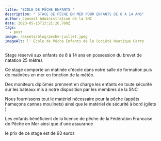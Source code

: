 ```yaml
---
title: "ECOLE DE PÊCHE ENFANTS "
description: " STAGE DE PÊCHE EN MER POUR ENFANTS DE 8 A 14 ANS"
author: Conseil Administration de la SNC
date: 2023-05-15T13:21:26.700Z
tags:
  - post
image: /assets/blog/peche-juillet.jpeg
imageAlt: l' Ecole de Pêche Enfants de la Société Nautique Carry
---
```

S﻿tage réservé aux enfants de 8 à 14 ans en possession du brevet de natation 25 mètres

C﻿e stage comporte un matinée d'école dans notre salle de formation puis de matinées en mer en fonction de la météo.

D﻿es moniteurs diplômés prennent en charge les enfants en toute sécurité sur les bateaux mis à notre disposition par les membres de la SNC

Nous fournissons tout le matériel nécessaire pour la pêche (appâts hameçons cannes moulinets) ainsi que le matériel de sécurité à bord (gilets ) 

L﻿es enfants bénéficient de la licence de pêche de la Fédération Francaise de Pêche en Mer ainsi que d'une assurance

l﻿e prix de ce stage est de 90 euros